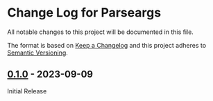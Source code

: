 
# Change Log for Parseargs

All notable changes to this project will be documented in this file.

The format is based on [Keep a Changelog](http://keepachangelog.com/en/1.0.0/)
and this project adheres to [Semantic Versioning](http://semver.org/spec/v2.0.0.html).


## [0.1.0] - 2023-09-09

Initial Release

[0.1.0]: https://github.com/rakus/parseargs/releases/tag/v0.1.0

